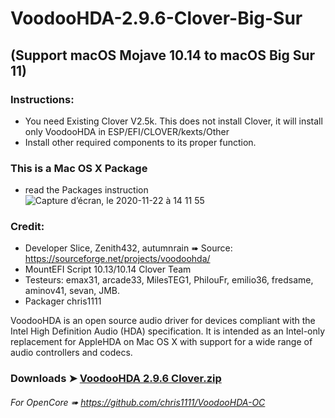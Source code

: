 # VoodooHDA-2.9.6-Clover-Big-Sur

## (Support macOS Mojave 10.14 to macOS Big Sur 11)

### Instructions: 
- You need Existing Clover V2.5k. This does not install Clover, it will install only VoodooHDA in ESP/EFI/CLOVER/kexts/Other 
- Install other required components to its proper function.

### This is a Mac OS X Package
- read the Packages instruction
![Capture d’écran, le 2020-11-22 à 14 11 55](https://user-images.githubusercontent.com/6248794/99914779-c5992d00-2ccd-11eb-99a6-37fa2151f2de.png)

### Credit:
- Developer Slice, Zenith432, autumnrain ➠ Source: https://sourceforge.net/projects/voodoohda/
- MountEFI Script 10.13/10.14 Clover Team
- Testeurs: emax31, arcade33, MilesTEG1, PhilouFr, emilio36, fredsame, aminov41, sevan, JMB.
- Packager chris1111


VoodooHDA is an open source audio driver for devices compliant with the Intel High Definition Audio (HDA) specification.
It is intended as an Intel-only replacement for AppleHDA on Mac OS X with support for a wide range of audio controllers and codecs.
### Downloads ➤ [VoodooHDA 2.9.6 Clover.zip](https://github.com/chris1111/VoodooHDA-2.9.6-Clover-Big-Sur/releases/tag/V1)
 
 ###### For OpenCore ➠ https://github.com/chris1111/VoodooHDA-OC
 
 
